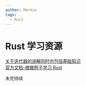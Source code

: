 ```yaml
---
author: Markus
tags:
  - Rust
---
```


# Rust 学习资源

[关于迭代器的讲解同时也包括基础知识](https://wiki.jikexueyuan.com/project/rust/iterators.html)  
[官方文档-根据例子学习 Rust](https://doc.rust-lang.org/stable/rust-by-example/std/box.html)

未完待续
